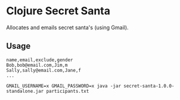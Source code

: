 # Clojure Secret Santa

Allocates and emails secret santa's (using Gmail).

## Usage

```
name,email,exclude,gender
Bob,bob@email.com,Jim,m
Sally,sally@email.com,Jane,f
...
```

`GMAIL_USERNAME=x GMAIL_PASSWORD=x java -jar secret-santa-1.0.0-standalone.jar participants.txt`

